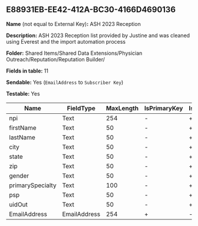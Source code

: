 ## E88931EB-EE42-412A-BC30-4166D4690136

**Name** (not equal to External Key)**:** ASH 2023 Reception

**Description:** ASH 2023 Reception list provided by Justine and was cleaned using Everest and the import automation process

**Folder:** Shared Items/Shared Data Extensions/Physician Outreach/Reputation/Reputation Builder/

**Fields in table:** 11

**Sendable:** Yes (`EmailAddress` to `Subscriber Key`)

**Testable:** Yes

| Name | FieldType | MaxLength | IsPrimaryKey | IsNullable | DefaultValue |
| --- | --- | --- | --- | --- | --- |
| npi | Text | 254 | - | + |  |
| firstName | Text | 50 | - | + |  |
| lastName | Text | 50 | - | + |  |
| city | Text | 50 | - | + |  |
| state | Text | 50 | - | + |  |
| zip | Text | 50 | - | + |  |
| gender | Text | 50 | - | + |  |
| primarySpecialty | Text | 100 | - | + |  |
| psp | Text | 50 | - | + |  |
| uidOut | Text | 50 | - | + |  |
| EmailAddress | EmailAddress | 254 | + | - |  |
